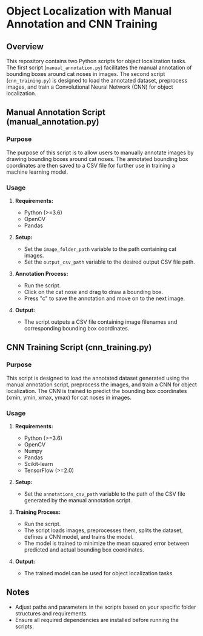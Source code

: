 # Object Localization with Manual Annotation and CNN Training

## Overview

This repository contains two Python scripts for object localization tasks. The first script (`manual_annotation.py`) facilitates the manual annotation of bounding boxes around cat noses in images. The second script (`cnn_training.py`) is designed to load the annotated dataset, preprocess images, and train a Convolutional Neural Network (CNN) for object localization.

## Manual Annotation Script (manual_annotation.py)

### Purpose

The purpose of this script is to allow users to manually annotate images by drawing bounding boxes around cat noses. The annotated bounding box coordinates are then saved to a CSV file for further use in training a machine learning model.

### Usage

1. **Requirements:**
   - Python (>=3.6)
   - OpenCV
   - Pandas

2. **Setup:**
   - Set the `image_folder_path` variable to the path containing cat images.
   - Set the `output_csv_path` variable to the desired output CSV file path.

3. **Annotation Process:**
   - Run the script.
   - Click on the cat nose and drag to draw a bounding box.
   - Press "c" to save the annotation and move on to the next image.

4. **Output:**
   - The script outputs a CSV file containing image filenames and corresponding bounding box coordinates.

## CNN Training Script (cnn_training.py)

### Purpose

This script is designed to load the annotated dataset generated using the manual annotation script, preprocess the images, and train a CNN for object localization. The CNN is trained to predict the bounding box coordinates (xmin, ymin, xmax, ymax) for cat noses in images.

### Usage

1. **Requirements:**
   - Python (>=3.6)
   - OpenCV
   - Numpy
   - Pandas
   - Scikit-learn
   - TensorFlow (>=2.0)

2. **Setup:**
   - Set the `annotations_csv_path` variable to the path of the CSV file generated by the manual annotation script.

3. **Training Process:**
   - Run the script.
   - The script loads images, preprocesses them, splits the dataset, defines a CNN model, and trains the model.
   - The model is trained to minimize the mean squared error between predicted and actual bounding box coordinates.

4. **Output:**
   - The trained model can be used for object localization tasks.

## Notes

- Adjust paths and parameters in the scripts based on your specific folder structures and requirements.
- Ensure all required dependencies are installed before running the scripts.
